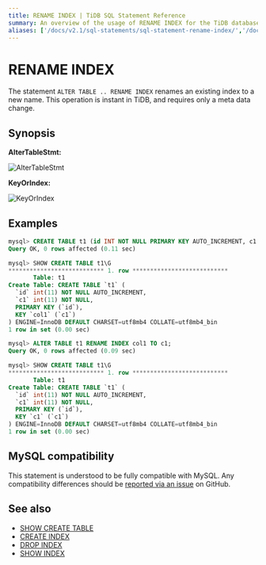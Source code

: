 ```yaml
---
title: RENAME INDEX | TiDB SQL Statement Reference
summary: An overview of the usage of RENAME INDEX for the TiDB database.
aliases: ['/docs/v2.1/sql-statements/sql-statement-rename-index/','/docs/v2.1/reference/sql/statements/rename-index/']
---
```


# RENAME INDEX

The statement `ALTER TABLE .. RENAME INDEX` renames an existing index to a new name. This operation is instant in TiDB, and requires only a meta data change.

## Synopsis

**AlterTableStmt:**

![AlterTableStmt](/media/sqlgram/AlterTableStmt.png)

**KeyOrIndex:**

![KeyOrIndex](/media/sqlgram/KeyOrIndex.png)

## Examples

```sql
mysql> CREATE TABLE t1 (id INT NOT NULL PRIMARY KEY AUTO_INCREMENT, c1 INT NOT NULL, INDEX col1 (c1));
Query OK, 0 rows affected (0.11 sec)

mysql> SHOW CREATE TABLE t1\G
*************************** 1. row ***************************
       Table: t1
Create Table: CREATE TABLE `t1` (
  `id` int(11) NOT NULL AUTO_INCREMENT,
  `c1` int(11) NOT NULL,
  PRIMARY KEY (`id`),
  KEY `col1` (`c1`)
) ENGINE=InnoDB DEFAULT CHARSET=utf8mb4 COLLATE=utf8mb4_bin
1 row in set (0.00 sec)

mysql> ALTER TABLE t1 RENAME INDEX col1 TO c1;
Query OK, 0 rows affected (0.09 sec)

mysql> SHOW CREATE TABLE t1\G
*************************** 1. row ***************************
       Table: t1
Create Table: CREATE TABLE `t1` (
  `id` int(11) NOT NULL AUTO_INCREMENT,
  `c1` int(11) NOT NULL,
  PRIMARY KEY (`id`),
  KEY `c1` (`c1`)
) ENGINE=InnoDB DEFAULT CHARSET=utf8mb4 COLLATE=utf8mb4_bin
1 row in set (0.00 sec)
```

## MySQL compatibility

This statement is understood to be fully compatible with MySQL. Any compatibility differences should be [reported via an issue](https://github.com/pingcap/tidb/issues/new/choose) on GitHub.

## See also

* [SHOW CREATE TABLE](/sql-statements/sql-statement-show-create-table.md)
* [CREATE INDEX](/sql-statements/sql-statement-create-index.md)
* [DROP INDEX](/sql-statements/sql-statement-drop-index.md)
* [SHOW INDEX](/sql-statements/sql-statement-show-index.md)
